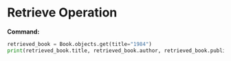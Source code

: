 # Retrieve Operation

**Command:**

```python
retrieved_book = Book.objects.get(title="1984")
print(retrieved_book.title, retrieved_book.author, retrieved_book.publication_year)
